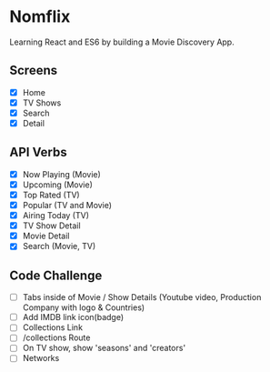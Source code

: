 # Nomflix

Learning React and ES6 by building a Movie Discovery App.

## Screens

- [x] Home
- [x] TV Shows
- [x] Search
- [x] Detail

## API Verbs

- [x] Now Playing (Movie)
- [x] Upcoming (Movie)
- [x] Top Rated (TV)
- [x] Popular (TV and Movie)
- [x] Airing Today (TV)
- [x] TV Show Detail
- [x] Movie Detail
- [x] Search (Movie, TV)

## Code Challenge

- [ ] Tabs inside of Movie / Show Details (Youtube video, Production Company with logo & Countries)
- [ ] Add IMDB link icon(badge)
- [ ] Collections Link
- [ ] /collections Route
- [ ] On TV show, show 'seasons' and 'creators'
- [ ] Networks
